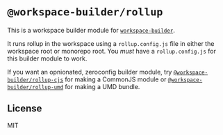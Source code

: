 # `@workspace-builder/rollup`

This is a workspace builder module for [`workspace-builder`](http://npm.im/workspace-builder).

It runs rollup in the workspace using a `rollup.config.js` file in either the workspace root or monorepo root. You _must_ have a `rollup.config.js` for this builder module to work.

If you want an opnionated, zeroconfig builder module, try [`@workspace-builder/rollup-cjs`](http://npm.im/@workspace-builder/rollup-cjs) for making a CommonJS module or [`@workspace-builder/rollup-umd`](http://npm.im/@workspace-builder/rollup-umd) for making a UMD bundle.

## License

MIT

